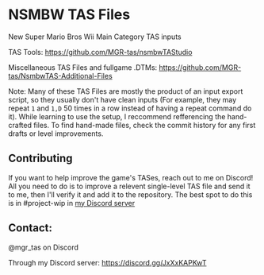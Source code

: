 # NSMBW TAS Files
New Super Mario Bros Wii Main Category TAS inputs

TAS Tools: https://github.com/MGR-tas/nsmbwTAStudio

Miscellaneous TAS Files and fullgame .DTMs: https://github.com/MGR-tas/NsmbwTAS-Additional-Files

Note: Many of these TAS Files are mostly the product of an input export script, so they usually don't have clean inputs (For example, they may repeat `1` and `1,D` 50 times in a row instead of having a repeat command do it). While learning to use the setup, I reccommend refferencing the hand-crafted files. To find hand-made files, check the commit history for any first drafts or level improvements.

## Contributing
If you want to help improve the game's TASes, reach out to me on Discord! All you need to do is to improve a relevent single-level TAS file and send it to me, then I'll verify it and add it to the repository. The best spot to do this is in #project-wip in [my Discord server](https://discord.gg/JxXxKAPKwT)

## Contact: 
@mgr_tas on Discord

Through my Discord server: https://discord.gg/JxXxKAPKwT
